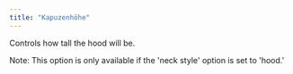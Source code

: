```yaml
---
title: "Kapuzenhöhe"
---
```


Controls how tall the hood will be.

Note: This option is only available if the 'neck style' option is set to 'hood.'
